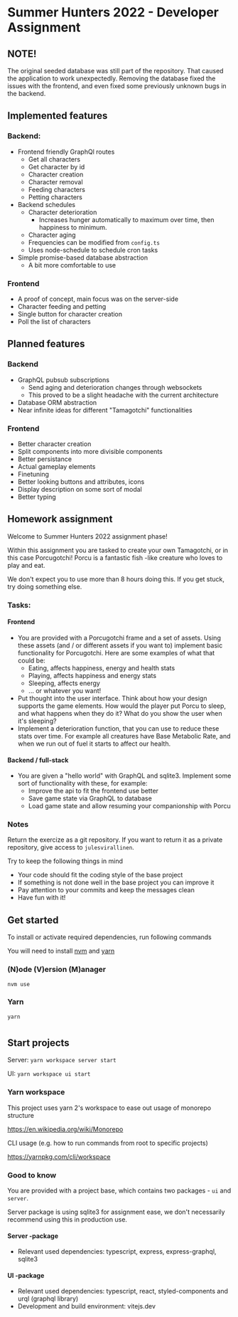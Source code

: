 # Summer Hunters 2022 - Developer Assignment

## NOTE!

The original seeded database was still part of the repository.
That caused the application to work unexpectedly.
Removing the database fixed the issues with the frontend, and even fixed some previously unknown bugs in the backend.

## Implemented features

### Backend:

- Frontend friendly GraphQl routes
  - Get all characters
  - Get character by id
  - Character creation
  - Character removal
  - Feeding characters
  - Petting characters
- Backend schedules
  - Character deterioration
    - Increases hunger automatically to maximum over time, then happiness to minimum.
  - Character aging
  - Frequencies can be modified from `config.ts`
  - Uses node-schedule to schedule cron tasks
- Simple promise-based database abstraction
  - A bit more comfortable to use

### Frontend

- A proof of concept, main focus was on the server-side
- Character feeding and petting
- Single button for character creation
- Poll the list of characters

## Planned features

### Backend

- GraphQL pubsub subscriptions
  - Send aging and deterioration changes through websockets
  - This proved to be a slight headache with the current architecture
- Database ORM abstraction
- Near infinite ideas for different "Tamagotchi" functionalities

### Frontend

- Better character creation
- Split components into more divisible components
- Better persistance
- Actual gameplay elements
- Finetuning
- Better looking buttons and attributes, icons
- Display description on some sort of modal
- Better typing

## Homework assignment

Welcome to Summer Hunters 2022 assignment phase!

Within this assignment you are tasked to create your own Tamagotchi, or in this case Porcugotchi! Porcu is a fantastic fish -like creature who loves to play and eat.

We don't expect you to use more than 8 hours doing this. If you get stuck, try doing something else.

### Tasks:

#### Frontend

- You are provided with a Porcugotchi frame and a set of assets. Using these assets (and / or different assets if you want to) implement basic functionality for Porcugotchi. Here are some examples of what that could be:
  - Eating, affects happiness, energy and health stats
  - Playing, affects happiness and energy stats
  - Sleeping, affects energy
  - ... or whatever you want!
- Put thought into the user interface. Think about how your design supports the game elements. How would the player put Porcu to sleep, and what happens when they do it? What do you show the user when it's sleeping?
- Implement a deterioration function, that you can use to reduce these stats over time. For example all creatures have Base Metabolic Rate, and when we run out of fuel it starts to affect our health.

#### Backend / full-stack

- You are given a "hello world" with GraphQL and sqlite3. Implement some sort of functionality with these, for example:
  - Improve the api to fit the frontend use better
  - Save game state via GraphQL to database
  - Load game state and allow resuming your companionship with Porcu

### Notes

Return the exercize as a git repository. If you want to return it as a private repository, give access to `julesvirallinen`.

Try to keep the following things in mind

- Your code should fit the coding style of the base project
- If something is not done well in the base project you can improve it
- Pay attention to your commits and keep the messages clean
- Have fun with it!

## Get started

To install or activate required dependencies, run following commands

You will need to install [nvm](https://github.com/nvm-sh/nvm#installing-and-updating) and [yarn](https://classic.yarnpkg.com/lang/en/docs/install)

### (N)ode (V)ersion (M)anager

`nvm use`

### Yarn

`yarn`

#

## Start projects

Server:
`yarn workspace server start`

UI:
`yarn workspace ui start`

### Yarn workspace

This project uses yarn 2's workspace to ease out usage of monorepo structure

https://en.wikipedia.org/wiki/Monorepo

CLI usage (e.g. how to run commands from root to specific projects)

https://yarnpkg.com/cli/workspace

### Good to know

You are provided with a project base, which contains two packages - `ui` and `server`.

Server package is using sqlite3 for assignment ease, we don't necessarily recommend using this in production use.

#### Server -package

- Relevant used dependencies: typescript, express, express-graphql, sqlite3

#### UI -package

- Relevant used dependencies: typescript, react, styled-components and urql (graphql library)
- Development and build environment: vitejs.dev
